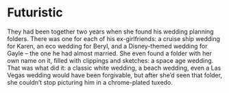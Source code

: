 Futuristic
==========They had been together two years when she found his wedding planning folders. There was one for each of his ex-girlfriends: a cruise ship wedding for Karen, an eco wedding for Beryl, and a Disney-themed wedding for Gayle – the one he had almost married. She even found a folder with her own name on it, filled with clippings and sketches: a space age wedding. That was what did it: a classic white wedding, a beach wedding, even a Las Vegas wedding would have been forgivable, but after she’d seen that folder, she couldn’t stop picturing him in a chrome-plated tuxedo.